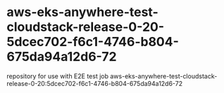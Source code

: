 # aws-eks-anywhere-test-cloudstack-release-0-20-5dcec702-f6c1-4746-b804-675da94a12d6-72
repository for use with E2E test job aws-eks-anywhere-test-cloudstack-release-0-20:5dcec702-f6c1-4746-b804-675da94a12d6-72
